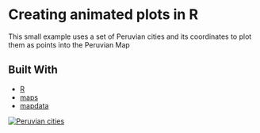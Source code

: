 # Creating animated plots in R

This small example uses a set of Peruvian cities and its coordinates to plot them as points into the Peruvian Map

## Built With

* [R](https://cran.r-project.org/) 
* [maps](https://cran.r-project.org/web/packages/maps/index.html/)
* [mapdata](https://cran.r-project.org/web/packages/mapdata/index.html)



[![Peruvian cities](https://img.youtube.com/vi/N_1w3LLrgd8/0.jpg)](https://www.youtube.com/watch?v=N_1w3LLrgd8 "Peruvian cities")
